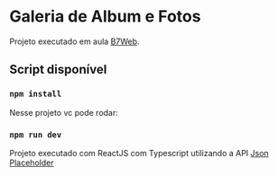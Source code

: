 # Galeria de Album e Fotos

Projeto executado em aula [B7Web](https://b7web.com.br).

## Script disponível

### `npm install`

Nesse projeto vc pode rodar:

### `npm run dev`

Projeto executado com ReactJS com Typescript utilizando a API [Json Placeholder](http://jsonplaceholder.typicode.com/)